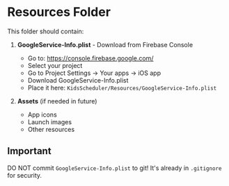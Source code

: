 # Resources Folder

This folder should contain:

1. **GoogleService-Info.plist** - Download from Firebase Console
   - Go to: https://console.firebase.google.com/
   - Select your project
   - Go to Project Settings → Your apps → iOS app
   - Download GoogleService-Info.plist
   - Place it here: `KidsScheduler/Resources/GoogleService-Info.plist`

2. **Assets** (if needed in future)
   - App icons
   - Launch images
   - Other resources

## Important

DO NOT commit `GoogleService-Info.plist` to git!
It's already in `.gitignore` for security.
